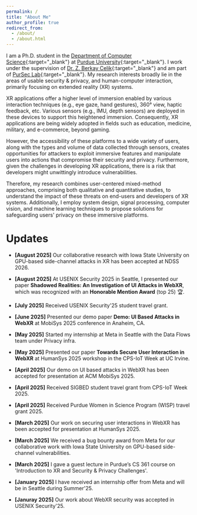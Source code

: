 ```yaml
---
permalink: /
title: "About Me"
author_profile: true
redirect_from:
  - /about/
  - /about.html
---
```


I am a Ph.D. student in the [Department of Computer Science](https://www.cs.purdue.edu/){:target="\_blank"} at [Purdue University](https://www.purdue.edu/){:target="\_blank"}. I work under the supervision of [Dr. Z. Berkay Celik](https://beerkay.github.io/){:target="\_blank"} and am part of [PurSec Lab](https://pursec.cs.purdue.edu/){:target="\_blank"}.
My research interests broadly lie in the areas of usable security & privacy, and human-computer interaction, primarily focusing on extended reality (XR) systems.

XR applications offer a higher level of immersion enabled by various interaction techniques (e.g., eye gaze, hand gestures), 360° view, haptic feedback, etc. Various sensors (e.g., IMU, depth sensors) are deployed in these devices to support this heightened immersion. Consequently, XR applications are being widely adopted in fields such as education, medicine, military, and e-commerce, beyond gaming.

However, the accessibility of these platforms to a wide variety of users, along with the types and volume of data collected through sensors, creates opportunities for attackers to exploit immersive features and manipulate users into actions that compromise their security and privacy. Furthermore, given the challenges in developing XR applications, there is a risk that developers might unwittingly introduce vulnerabilities.

Therefore, my research combines user-centered mixed-method approaches, comprising both qualitative and quantitative studies, to understand the impact of these threats on end-users and developers of XR systems. Additionally, I employ system design, signal processing, computer vision, and machine learning techniques to propose solutions for safeguarding users' privacy on these immersive platforms.

# Updates

- **[August 2025]** Our collaborative research with Iowa State University on GPU-based side-channel attacks in XR has been accepted at NDSS 2026.

- **[August 2025]** At USENIX Security 2025 in Seattle, I presented our paper **Shadowed Realities: An Investigation of UI Attacks in WebXR**, which was recognized with an **Honorable Mention Award** (top 25) 🏆.

- **[July 2025]** Received USENIX Security'25 student travel grant.

- **[June 2025]** Presented our demo paper **Demo: UI Based Attacks in WebXR** at MobiSys 2025 conference in Anaheim, CA.

- **[May 2025]** Started my internship at Meta in Seattle with the Data Flows team under Privacy infra.

- **[May 2025]** Presented our paper **Towards Secure User Interaction in WebXR** at HumanSys 2025 workshop in the CPS-IoT Week at UC Irvine.

- **[April 2025]** Our demo on UI based attacks in WebXR has been accepted for presentation at ACM MobiSys 2025.

- **[April 2025]** Received SIGBED student travel grant from CPS-IoT Week 2025.

- **[April 2025]** Received Purdue Women in Science Program (WISP) travel grant 2025.

- **[March 2025]** Our work on securing user interactions in WebXR has been accepted for presentation at HumanSys 2025.

- **[March 2025]** We received a bug bounty award from Meta for our collaborative work with Iowa State University on GPU-based side-channel vulnerabilities.

- **[March 2025]** I gave a guest lecture in Purdue’s CS 361 course on 'Introduction to XR and Security & Privacy Challenges'.

- **[January 2025]** I have received an internship offer from Meta and will be in Seattle during Summer'25.

- **[Januray 2025]** Our work about WebXR security was accepted in USENIX Security'25.
